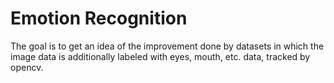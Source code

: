 # Emotion Recognition

The goal is to get an idea of the improvement done by datasets in which the image data is additionally labeled with eyes, mouth, etc. data, tracked by opencv.